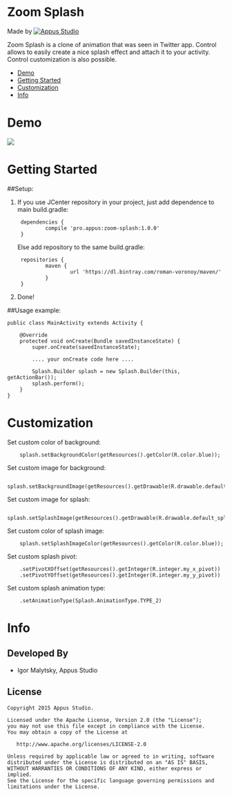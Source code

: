 Zoom Splash
=====================

Made by [![Appus Studio](https://github.com/appus-studio/Appus-Splash/blob/master/image/logo.png)](http://appus.pro)


Zoom Splash is a clone of animation that was seen in Twitter app. Control allows to easily create a nice splash effect and attach it to your activity. Control customization is also possible.

* [Demo](#demo)
* [Getting Started](#getting-started)
* [Customization](#customization)
* [Info](#info)

# Demo
![](https://github.com/appus-studio/Appus-Splash/blob/master/image/splash_demo.gif)

# Getting Started

##Setup:

1. If you use JCenter repository in your project, just add dependence to main build.gradle:

        dependencies {
                compile 'pro.appus:zoom-splash:1.0.0'
        }
   
   Else add repository to the same build.gradle:
   
        repositories {
                maven {
                        url 'https://dl.bintray.com/roman-voronoy/maven/'
                }
        }
        
        
2. Done!

##Usage example:


    public class MainActivity extends Activity {

        @Override
        protected void onCreate(Bundle savedInstanceState) {
            super.onCreate(savedInstanceState);

            .... your onCreate code here ....

            Splash.Builder splash = new Splash.Builder(this, getActionBar());
            splash.perform();
        }
    }

# Customization

Set custom color of background:


        splash.setBackgroundColor(getResources().getColor(R.color.blue));

Set custom image for background:


        splash.setBackgroundImage(getResources().getDrawable(R.drawable.default_splash_image));

Set custom image for splash:


        splash.setSplashImage(getResources().getDrawable(R.drawable.default_splash_image));

Set custom color of splash image:


        splash.setSplashImageColor(getResources().getColor(R.color.blue));
        
        
Set custom splash pivot:
        
        .setPivotXOffset(getResources().getInteger(R.integer.my_x_pivot))
        .setPivotYOffset(getResources().getInteger(R.integer.my_y_pivot))

Set custom splash animation type:

        .setAnimationType(Splash.AnimationType.TYPE_2)

# Info

Developed By
------------

* Igor Malytsky, Appus Studio

License
--------

    Copyright 2015 Appus Studio.

    Licensed under the Apache License, Version 2.0 (the "License");
    you may not use this file except in compliance with the License.
    You may obtain a copy of the License at

       http://www.apache.org/licenses/LICENSE-2.0

    Unless required by applicable law or agreed to in writing, software
    distributed under the License is distributed on an "AS IS" BASIS,
    WITHOUT WARRANTIES OR CONDITIONS OF ANY KIND, either express or implied.
    See the License for the specific language governing permissions and
    limitations under the License.
